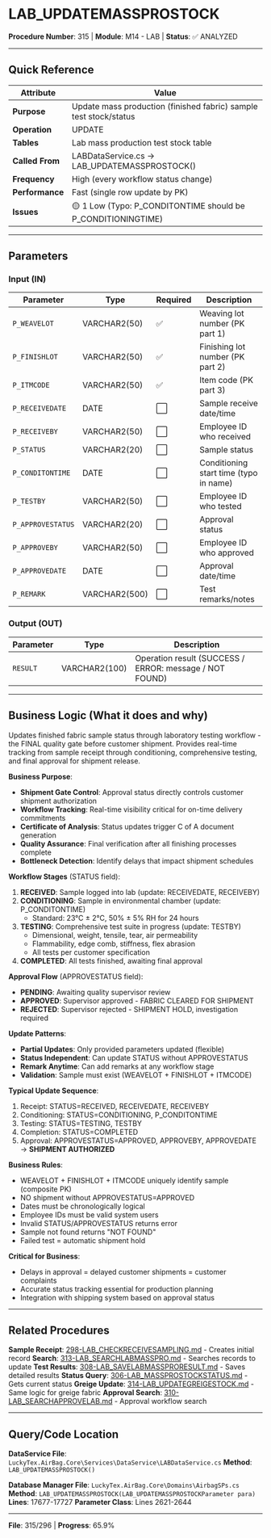 # LAB_UPDATEMASSPROSTOCK

**Procedure Number**: 315 | **Module**: M14 - LAB | **Status**: ✅ ANALYZED

---

## Quick Reference

| Attribute | Value |
|-----------|-------|
| **Purpose** | Update mass production (finished fabric) sample test stock/status |
| **Operation** | UPDATE |
| **Tables** | Lab mass production test stock table |
| **Called From** | LABDataService.cs → LAB_UPDATEMASSPROSTOCK() |
| **Frequency** | High (every workflow status change) |
| **Performance** | Fast (single row update by PK) |
| **Issues** | 🟡 1 Low (Typo: P_CONDITONTIME should be P_CONDITIONINGTIME) |

---

## Parameters

### Input (IN)

| Parameter | Type | Required | Description |
|-----------|------|----------|-------------|
| `P_WEAVELOT` | VARCHAR2(50) | ✅ | Weaving lot number (PK part 1) |
| `P_FINISHLOT` | VARCHAR2(50) | ✅ | Finishing lot number (PK part 2) |
| `P_ITMCODE` | VARCHAR2(50) | ✅ | Item code (PK part 3) |
| `P_RECEIVEDATE` | DATE | ⬜ | Sample receive date/time |
| `P_RECEIVEBY` | VARCHAR2(50) | ⬜ | Employee ID who received |
| `P_STATUS` | VARCHAR2(20) | ⬜ | Sample status |
| `P_CONDITONTIME` | DATE | ⬜ | Conditioning start time (typo in name) |
| `P_TESTBY` | VARCHAR2(50) | ⬜ | Employee ID who tested |
| `P_APPROVESTATUS` | VARCHAR2(20) | ⬜ | Approval status |
| `P_APPROVEBY` | VARCHAR2(50) | ⬜ | Employee ID who approved |
| `P_APPROVEDATE` | DATE | ⬜ | Approval date/time |
| `P_REMARK` | VARCHAR2(500) | ⬜ | Test remarks/notes |

### Output (OUT)

| Parameter | Type | Description |
|-----------|------|-------------|
| `RESULT` | VARCHAR2(100) | Operation result (SUCCESS / ERROR: message / NOT FOUND) |

---

## Business Logic (What it does and why)

Updates finished fabric sample status through laboratory testing workflow - the FINAL quality gate before customer shipment. Provides real-time tracking from sample receipt through conditioning, comprehensive testing, and final approval for shipment release.

**Business Purpose**:
- **Shipment Gate Control**: Approval status directly controls customer shipment authorization
- **Workflow Tracking**: Real-time visibility critical for on-time delivery commitments
- **Certificate of Analysis**: Status updates trigger C of A document generation
- **Quality Assurance**: Final verification after all finishing processes complete
- **Bottleneck Detection**: Identify delays that impact shipment schedules

**Workflow Stages** (STATUS field):
1. **RECEIVED**: Sample logged into lab (update: RECEIVEDATE, RECEIVEBY)
2. **CONDITIONING**: Sample in environmental chamber (update: P_CONDITONTIME)
   - Standard: 23°C ± 2°C, 50% ± 5% RH for 24 hours
3. **TESTING**: Comprehensive test suite in progress (update: TESTBY)
   - Dimensional, weight, tensile, tear, air permeability
   - Flammability, edge comb, stiffness, flex abrasion
   - All tests per customer specification
4. **COMPLETED**: All tests finished, awaiting final approval

**Approval Flow** (APPROVESTATUS field):
- **PENDING**: Awaiting quality supervisor review
- **APPROVED**: Supervisor approved - FABRIC CLEARED FOR SHIPMENT
- **REJECTED**: Supervisor rejected - SHIPMENT HOLD, investigation required

**Update Patterns**:
- **Partial Updates**: Only provided parameters updated (flexible)
- **Status Independent**: Can update STATUS without APPROVESTATUS
- **Remark Anytime**: Can add remarks at any workflow stage
- **Validation**: Sample must exist (WEAVELOT + FINISHLOT + ITMCODE)

**Typical Update Sequence**:
1. Receipt: STATUS=RECEIVED, RECEIVEDATE, RECEIVEBY
2. Conditioning: STATUS=CONDITIONING, P_CONDITONTIME
3. Testing: STATUS=TESTING, TESTBY
4. Completion: STATUS=COMPLETED
5. Approval: APPROVESTATUS=APPROVED, APPROVEBY, APPROVEDATE → **SHIPMENT AUTHORIZED**

**Business Rules**:
- WEAVELOT + FINISHLOT + ITMCODE uniquely identify sample (composite PK)
- NO shipment without APPROVESTATUS=APPROVED
- Dates must be chronologically logical
- Employee IDs must be valid system users
- Invalid STATUS/APPROVESTATUS returns error
- Sample not found returns "NOT FOUND"
- Failed test = automatic shipment hold

**Critical for Business**:
- Delays in approval = delayed customer shipments = customer complaints
- Accurate status tracking essential for production planning
- Integration with shipping system based on approval status

---

## Related Procedures

**Sample Receipt**: [298-LAB_CHECKRECEIVESAMPLING.md](./298-LAB_CHECKRECEIVESAMPLING.md) - Creates initial record
**Search**: [313-LAB_SEARCHLABMASSPRO.md](./313-LAB_SEARCHLABMASSPRO.md) - Searches records to update
**Test Results**: [308-LAB_SAVELABMASSPRORESULT.md](./308-LAB_SAVELABMASSPRORESULT.md) - Saves detailed results
**Status Query**: [306-LAB_MASSPROSTOCKSTATUS.md](./306-LAB_MASSPROSTOCKSTATUS.md) - Gets current status
**Greige Update**: [314-LAB_UPDATEGREIGESTOCK.md](./314-LAB_UPDATEGREIGESTOCK.md) - Same logic for greige fabric
**Approval Search**: [310-LAB_SEARCHAPPROVELAB.md](./310-LAB_SEARCHAPPROVELAB.md) - Approval workflow search

---

## Query/Code Location

**DataService File**: `LuckyTex.AirBag.Core\Services\DataService\LABDataService.cs`
**Method**: `LAB_UPDATEMASSPROSTOCK()`

**Database Manager File**: `LuckyTex.AirBag.Core\Domains\AirbagSPs.cs`
**Method**: `LAB_UPDATEMASSPROSTOCK(LAB_UPDATEMASSPROSTOCKParameter para)`
**Lines**: 17677-17727
**Parameter Class**: Lines 2621-2644

---

**File**: 315/296 | **Progress**: 65.9%
